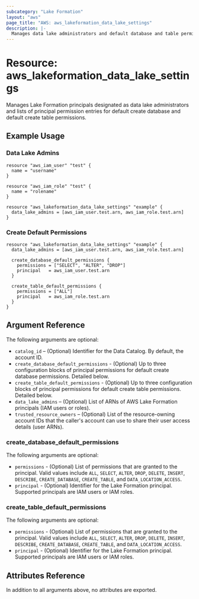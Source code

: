 ```yaml
---
subcategory: "Lake Formation"
layout: "aws"
page_title: "AWS: aws_lakeformation_data_lake_settings"
description: |-
  Manages data lake administrators and default database and table permissions
---
```


# Resource: aws_lakeformation_data_lake_settings

Manages Lake Formation principals designated as data lake administrators and lists of principal permission entries for default create database and default create table permissions.

## Example Usage


### Data Lake Admins

```hcl
resource "aws_iam_user" "test" {
  name = "username"
}

resource "aws_iam_role" "test" {
  name = "rolename"
}

resource "aws_lakeformation_data_lake_settings" "example" {
  data_lake_admins = [aws_iam_user.test.arn, aws_iam_role.test.arn]
}
```

### Create Default Permissions

```hcl
resource "aws_lakeformation_data_lake_settings" "example" {
  data_lake_admins = [aws_iam_user.test.arn, aws_iam_role.test.arn]

  create_database_default_permissions {
    permissions = ["SELECT", "ALTER", "DROP"]
    principal   = aws_iam_user.test.arn
  }

  create_table_default_permissions {
    permissions = ["ALL"]
    principal   = aws_iam_role.test.arn
  }
}
```

## Argument Reference

The following arguments are optional:

* `catalog_id` – (Optional) Identifier for the Data Catalog. By default, the account ID.
* `create_database_default_permissions` - (Optional) Up to three configuration blocks of principal permissions for default create database permissions. Detailed below.
* `create_table_default_permissions` - (Optional) Up to three configuration blocks of principal permissions for default create table permissions. Detailed below.
* `data_lake_admins` – (Optional) List of ARNs of AWS Lake Formation principals (IAM users or roles).
* `trusted_resource_owners` – (Optional) List of the resource-owning account IDs that the caller's account can use to share their user access details (user ARNs).

### create_database_default_permissions

The following arguments are optional:

* `permissions` - (Optional) List of permissions that are granted to the principal. Valid values include `ALL`, `SELECT`, `ALTER`, `DROP`, `DELETE`, `INSERT`, `DESCRIBE`, `CREATE_DATABASE`, `CREATE_TABLE`, and `DATA_LOCATION_ACCESS`.
* `principal` - (Optional) Identifier for the Lake Formation principal. Supported principals are IAM users or IAM roles.

### create_table_default_permissions

The following arguments are optional:

* `permissions` - (Optional) List of permissions that are granted to the principal. Valid values include `ALL`, `SELECT`, `ALTER`, `DROP`, `DELETE`, `INSERT`, `DESCRIBE`, `CREATE_DATABASE`, `CREATE_TABLE`, and `DATA_LOCATION_ACCESS`.
* `principal` - (Optional) Identifier for the Lake Formation principal. Supported principals are IAM users or IAM roles.

## Attributes Reference

In addition to all arguments above, no attributes are exported.
